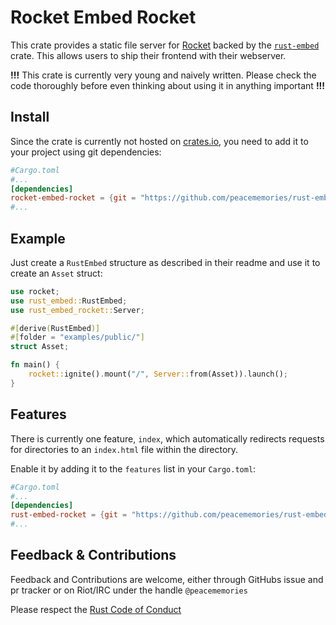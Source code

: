 # Rocket Embed Rocket

This crate provides a static file server for [Rocket](https://rocket.rs) backed by the [`rust-embed`](https://crates.io/crates/rust-embed) crate. This allows users to ship their frontend with their webserver.

**!!!** This crate is currently very young and naively written. Please check the code thoroughly before even thinking about using it in anything important **!!!**

## Install

Since the crate is currently not hosted on [crates.io](https://crates.io), you need to add it to your project using git dependencies:

```toml
#Cargo.toml
#...
[dependencies]
rocket-embed-rocket = {git = "https://github.com/peacememories/rust-embed-rocket"}
#...
```

## Example

Just create a `RustEmbed` structure as described in their readme and use it to create an `Asset` struct:

```rust
use rocket;
use rust_embed::RustEmbed;
use rust_embed_rocket::Server;

#[derive(RustEmbed)]
#[folder = "examples/public/"]
struct Asset;

fn main() {
    rocket::ignite().mount("/", Server::from(Asset)).launch();
}
```

## Features

There is currently one feature, `index`, which automatically redirects requests for directories to an `index.html` file within the directory.

Enable it by adding it to the `features` list in your `Cargo.toml`:

```toml
#Cargo.toml
#...
[dependencies]
rust-embed-rocket = {git = "https://github.com/peacememories/rust-embed-rocket", features=["index"]}
#...
```

## Feedback & Contributions

Feedback and Contributions are welcome, either through GitHubs issue and pr tracker or on Riot/IRC under the handle `@peacememories`

Please respect the [Rust Code of Conduct](https://www.rust-lang.org/policies/code-of-conduct)